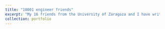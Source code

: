 ```yaml
---
title: "10001 engineer friends"
excerpt: "My 16 friends from the University of Zaragoza and I have written a wonderful (and successful!) story for children to learn about our lives as women engineers. More info [here](https://puz.unizar.es/2457-10001-amigas-ingenieras-descubre-a-17-ingenieras-y-diviertete-con-sus-experimentos.html). <br/><img src='/images/10001_amigas.jpg'>"
collection: portfolio
---
```


 
